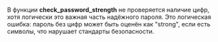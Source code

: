 В функции **check_password_strength** не проверяется наличие цифр, хотя логически это важная часть надёжного пароля. Это логическая ошибка: пароль без цифр может быть оценён как "strong", если есть символы, что нарушает стандарты безопасности.